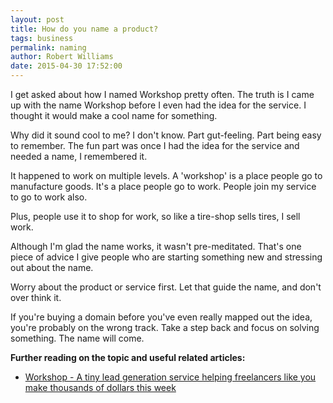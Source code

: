 ```yaml
---
layout: post
title: How do you name a product?
tags: business
permalink: naming
author: Robert Williams
date: 2015-04-30 17:52:00
---
```

I get asked about how I named Workshop pretty often. The truth is I came up with the name Workshop before I even had the idea for the service. I thought it would make a cool name for something.

Why did it sound cool to me? I don't know. Part gut-feeling. Part being easy to remember. The fun part was once I had the idea for the service and needed a name, I remembered it. 

It happened to work on multiple levels. A 'workshop' is a place people go to manufacture goods. It's a place people go to work. People join my service to go to work also.

Plus, people use it to shop for work, so like a tire-shop sells tires, I sell work.

Although I'm glad the name works, it wasn't pre-meditated. That's one piece of advice I give people who are starting something new and stressing out about the name. 

Worry about the product or service first. Let that guide the name, and don't over think it.

If you're buying a domain before you've even really mapped out the idea, you're probably on the wrong track. Take a step back and focus on solving something. The name will come.

**Further reading on the topic and useful related articles:**

- [Workshop - A tiny lead generation service helping freelancers like you make thousands of dollars this week](http://letsworkshop.com)